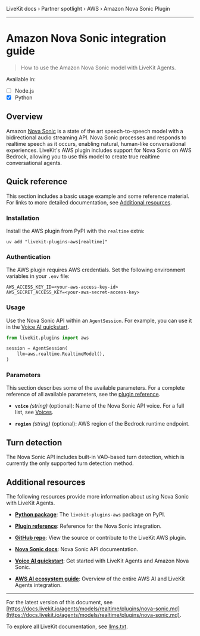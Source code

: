 LiveKit docs › Partner spotlight › AWS › Amazon Nova Sonic Plugin

---

# Amazon Nova Sonic integration guide

> How to use the Amazon Nova Sonic model with LiveKit Agents.

Available in:
- [ ] Node.js
- [x] Python

## Overview

Amazon [Nova Sonic](https://aws.amazon.com/ai/generative-ai/nova/speech/) is a state of the art speech-to-speech model with a bidirectional audio streaming API. Nova Sonic processes and responds to realtime speech as it occurs, enabling natural, human-like conversational experiences. LiveKit's AWS plugin includes support for Nova Sonic on AWS Bedrock, allowing you to use this model to create true realtime conversational agents.

## Quick reference

This section includes a basic usage example and some reference material. For links to more detailed documentation, see [Additional resources](#additional-resources).

### Installation

Install the AWS plugin from PyPI with the `realtime` extra:

```shell
uv add "livekit-plugins-aws[realtime]"

```

### Authentication

The AWS plugin requires AWS credentials. Set the following environment variables in your `.env` file:

```shell
AWS_ACCESS_KEY_ID=<your-aws-access-key-id>
AWS_SECRET_ACCESS_KEY=<your-aws-secret-access-key>

```

### Usage

Use the Nova Sonic API within an `AgentSession`. For example, you can use it in the [Voice AI quickstart](https://docs.livekit.io/agents/start/voice-ai.md).

```python
from livekit.plugins import aws

session = AgentSession(
    llm=aws.realtime.RealtimeModel(),
)


```

### Parameters

This section describes some of the available parameters. For a complete reference of all available parameters, see the [plugin reference](https://docs.livekit.io/reference/python/v1/livekit/plugins/aws/experimental/realtime/index.html.md).

- **`voice`** _(string)_ (optional): Name of the Nova Sonic API voice. For a full list, see [Voices](https://docs.aws.amazon.com/nova/latest/userguide/available-voices.html).

- **`region`** _(string)_ (optional): AWS region of the Bedrock runtime endpoint.

## Turn detection

The Nova Sonic API includes built-in VAD-based turn detection, which is currently the only supported turn detection method.

## Additional resources

The following resources provide more information about using Nova Sonic with LiveKit Agents.

- **[Python package](https://pypi.org/project/livekit-plugins-aws/)**: The `livekit-plugins-aws` package on PyPI.

- **[Plugin reference](https://docs.livekit.io/reference/python/v1/livekit/plugins/aws/experimental/realtime/index.html.md)**: Reference for the Nova Sonic integration.

- **[GitHub repo](https://github.com/livekit/agents/tree/main/livekit-plugins/livekit-plugins-aws/livekit/plugins/aws/)**: View the source or contribute to the LiveKit AWS plugin.

- **[Nova Sonic docs](https://docs.aws.amazon.com/nova/latest/userguide/speech.html)**: Nova Sonic API documentation.

- **[Voice AI quickstart](https://docs.livekit.io/agents/start/voice-ai.md)**: Get started with LiveKit Agents and Amazon Nova Sonic.

- **[AWS AI ecosystem guide](https://docs.livekit.io/agents/integrations/aws.md)**: Overview of the entire AWS AI and LiveKit Agents integration.

---


For the latest version of this document, see [https://docs.livekit.io/agents/models/realtime/plugins/nova-sonic.md](https://docs.livekit.io/agents/models/realtime/plugins/nova-sonic.md).

To explore all LiveKit documentation, see [llms.txt](https://docs.livekit.io/llms.txt).